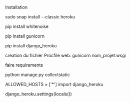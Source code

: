 
Installation 

sudo snap install --classic heroku

pip install whitenoise

pip install gunicorn

pip install django_heroku


creation du fichier Procfile
    web: gunicorn nom_projet.wsgi

faire requirements

python manage.py collectstatic


ALLOWED_HOSTS = ['*']
import django_heroku

django_heroku.settings(locals())
